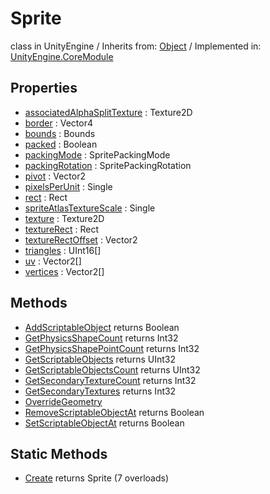 # Sprite
class in UnityEngine
 / Inherits from: <a href="https://docs.unity3d.com/6000.1/Documentation/ScriptReference/Object.html">Object</a> / Implemented in: <a href="https://docs.unity3d.com/6000.1/Documentation/ScriptReference/UnityEngine.CoreModule.html">UnityEngine.CoreModule</a>

## Properties
- <a href="https://docs.unity3d.com/6000.1/Documentation/ScriptReference/Sprite-associatedAlphaSplitTexture.html">associatedAlphaSplitTexture</a> : Texture2D
- <a href="https://docs.unity3d.com/6000.1/Documentation/ScriptReference/Sprite-border.html">border</a> : Vector4
- <a href="https://docs.unity3d.com/6000.1/Documentation/ScriptReference/Sprite-bounds.html">bounds</a> : Bounds
- <a href="https://docs.unity3d.com/6000.1/Documentation/ScriptReference/Sprite-packed.html">packed</a> : Boolean
- <a href="https://docs.unity3d.com/6000.1/Documentation/ScriptReference/Sprite-packingMode.html">packingMode</a> : SpritePackingMode
- <a href="https://docs.unity3d.com/6000.1/Documentation/ScriptReference/Sprite-packingRotation.html">packingRotation</a> : SpritePackingRotation
- <a href="https://docs.unity3d.com/6000.1/Documentation/ScriptReference/Sprite-pivot.html">pivot</a> : Vector2
- <a href="https://docs.unity3d.com/6000.1/Documentation/ScriptReference/Sprite-pixelsPerUnit.html">pixelsPerUnit</a> : Single
- <a href="https://docs.unity3d.com/6000.1/Documentation/ScriptReference/Sprite-rect.html">rect</a> : Rect
- <a href="https://docs.unity3d.com/6000.1/Documentation/ScriptReference/Sprite-spriteAtlasTextureScale.html">spriteAtlasTextureScale</a> : Single
- <a href="https://docs.unity3d.com/6000.1/Documentation/ScriptReference/Sprite-texture.html">texture</a> : Texture2D
- <a href="https://docs.unity3d.com/6000.1/Documentation/ScriptReference/Sprite-textureRect.html">textureRect</a> : Rect
- <a href="https://docs.unity3d.com/6000.1/Documentation/ScriptReference/Sprite-textureRectOffset.html">textureRectOffset</a> : Vector2
- <a href="https://docs.unity3d.com/6000.1/Documentation/ScriptReference/Sprite-triangles.html">triangles</a> : UInt16[]
- <a href="https://docs.unity3d.com/6000.1/Documentation/ScriptReference/Sprite-uv.html">uv</a> : Vector2[]
- <a href="https://docs.unity3d.com/6000.1/Documentation/ScriptReference/Sprite-vertices.html">vertices</a> : Vector2[]

## Methods
- <a href="https://docs.unity3d.com/6000.1/Documentation/ScriptReference/Sprite.AddScriptableObject.html">AddScriptableObject</a> returns Boolean
- <a href="https://docs.unity3d.com/6000.1/Documentation/ScriptReference/Sprite.GetPhysicsShapeCount.html">GetPhysicsShapeCount</a> returns Int32
- <a href="https://docs.unity3d.com/6000.1/Documentation/ScriptReference/Sprite.GetPhysicsShapePointCount.html">GetPhysicsShapePointCount</a> returns Int32
- <a href="https://docs.unity3d.com/6000.1/Documentation/ScriptReference/Sprite.GetScriptableObjects.html">GetScriptableObjects</a> returns UInt32
- <a href="https://docs.unity3d.com/6000.1/Documentation/ScriptReference/Sprite.GetScriptableObjectsCount.html">GetScriptableObjectsCount</a> returns UInt32
- <a href="https://docs.unity3d.com/6000.1/Documentation/ScriptReference/Sprite.GetSecondaryTextureCount.html">GetSecondaryTextureCount</a> returns Int32
- <a href="https://docs.unity3d.com/6000.1/Documentation/ScriptReference/Sprite.GetSecondaryTextures.html">GetSecondaryTextures</a> returns Int32
- <a href="https://docs.unity3d.com/6000.1/Documentation/ScriptReference/Sprite.OverrideGeometry.html">OverrideGeometry</a>
- <a href="https://docs.unity3d.com/6000.1/Documentation/ScriptReference/Sprite.RemoveScriptableObjectAt.html">RemoveScriptableObjectAt</a> returns Boolean
- <a href="https://docs.unity3d.com/6000.1/Documentation/ScriptReference/Sprite.SetScriptableObjectAt.html">SetScriptableObjectAt</a> returns Boolean

## Static Methods
- <a href="https://docs.unity3d.com/6000.1/Documentation/ScriptReference/Sprite.Create.html">Create</a> returns Sprite (7 overloads)
